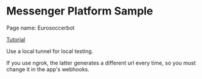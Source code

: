 # Messenger Platform Sample

Page name: Eurosoccerbot

[Tutorial](https://developers.facebook.com/docs/messenger-platform/quickstart)

Use a local tunnel for local testing.

If you use ngrok, the latter generates a different url every time, so you must change it in the app's webhooks.

